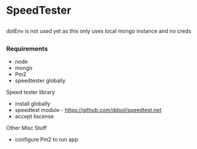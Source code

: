 # SpeedTester

##

dotEnv is not used yet as this only uses local mongo instance and no creds

##

### Requirements

- node
- mongo
- Pm2
- speedtester globally

Speed tester library

- install globally
- speedtest module - https://github.com/ddsol/speedtest.net
- accept liscense

Other Misc Stuff

- configure Pm2 to run app
